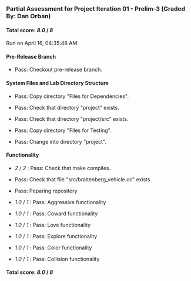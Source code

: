 ### Partial Assessment for Project Iteration 01 - Prelim-3 (Graded By: Dan Orban)

#### Total score: _8.0_ / _8_

Run on April 16, 04:35:48 AM.


#### Pre-Release Branch

+ Pass: Checkout pre-release branch.




#### System Files and Lab Directory Structure

+ Pass: Copy directory "Files for Dependencies".



+ Pass: Check that directory "project" exists.

+ Pass: Check that directory "project/src" exists.

+ Pass: Copy directory "Files for Testing".



+ Pass: Change into directory "project".


#### Functionality

+  _2_ / _2_ : Pass: Check that make compiles.



+ Pass: Check that file "src/braitenberg_vehicle.cc" exists.

+ Pass: Peparing repository



+  _1.0_ / _1_ : Pass: Aggressive functionality



+  _1.0_ / _1_ : Pass: Coward functionality



+  _1.0_ / _1_ : Pass: Love functionality



+  _1.0_ / _1_ : Pass: Explore functionality



+  _1.0_ / _1_ : Pass: Color functionality



+  _1.0_ / _1_ : Pass: Collision functionality



#### Total score: _8.0_ / _8_

